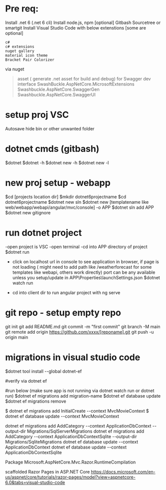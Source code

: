 # Pre req: 
Install .net 6 (.net 6 cli)
Install node.js, npm [optional]
Gitbash
Sourcetree or smartgit
Install Visual Studio Code with below extenstions [some are optional]

    c#
    c# extensions
    nuget gallery
    material icon theme
    Bracket Pair Colorizer

via nuget
>asset ( generate .net asset for build and debug)
> for Swagger dev interface
SwashBuckle.AspNetCore.MicrosoftExtensions 
Swashbuckle.AspNetCore.SwaggerGen  
Swashbuckle.AspNetCore.SwaggerUI  


# setup proj VSC
Autosave
hide bin or other unwanted folder

# dotnet cmds (gitbash)
$dotnet
$dotnet -h
$dotnet new -h
$dotnet new -l

# new proj setup - webapp
$cd [projects location dir]
$mkdir dotnet6projectname
$cd dotnet6projectname
$dotnet new sln
$dotnet new [templatename like web/webapp/webapi/angular/mvc/console] -o APP
$dotnet sln add APP
$dotnet new gitignore

# run dotnet project
-open project is VSC
-open terminal
-cd into APP directory of project
$dotnet run
* click on localhost url in console to see application in browser, if page is not loading ( might need to add path like /weatherforecast for some templates like webapi, others work directly) port can be any available unless you setup/update in APP\Properties\launchSettings.json
$dotnet watch run
- cd into client dir to run angular project with ng serve

# git repo - setup empty repo 
git init
git add README.md
git commit -m "first commit"
git branch -M main
git remote add origin https://github.com/xxxx/[reponame].git
git push -u origin main


# migrations in visual studio code

<PackageReference Include="Microsoft.EntityFrameworkCore" Version="6.0.1" />
<PackageReference Include="Microsoft.EntityFrameworkCore.Sqlite" Version="6.0.1" />
<PackageReference Include="Microsoft.EntityFrameworkCore.SqlServer" Version="6.0.1" />
<PackageReference Include="Microsoft.EntityFrameworkCore.Tools" Version="6.0.1">

$dotnet tool install --global dotnet-ef

#verify via dotnet ef

#run below (make sure app is not running via dotnet watch run or dotnet run)
$dotnet ef migrations add migration-name
$dotnet ef database update
$dotnet ef migrations remove

$ dotnet ef migrations add InitialCreate --context MvcMovieContext
$ dotnet ef database update --context MvcMovieContext

dotnet ef migrations add AddCategory --context ApplicationDbContext --output-dir Migrations/SqlServerMigrations
dotnet ef migrations add AddCategory --context ApplicationDbContextSqlite --output-dir Migrations/SqliteMigrations
dotnet ef database update --context ApplicationDbContext
dotnet ef database update --context ApplicationDbContextSqlite


Package Microsoft.AspNetCore.Mvc.Razor.RuntimeCompilation
 

scaffolded Razor Pages in ASP.NET Core
https://docs.microsoft.com/en-us/aspnet/core/tutorials/razor-pages/model?view=aspnetcore-6.0&tabs=visual-studio-code

